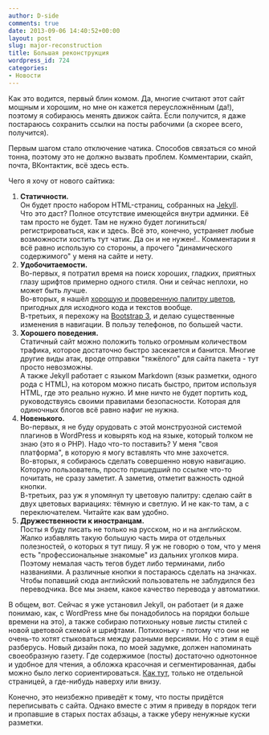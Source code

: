 ```yaml
---
author: D-side
comments: true
date: 2013-09-06 14:40:52+00:00
layout: post
slug: major-reconstruction
title: Большая реконструкция
wordpress_id: 724
categories:
- Новости
---
```


Как это водится, первый блин комом. Да, многие считают этот сайт мощным и хорошим, но мне он кажется переусложнённым (да!), поэтому я собираюсь менять движок сайта. Если получится, я даже постараюсь сохранить ссылки на посты рабочими (а скорее всего, получится).

Первым шагом стало отключение чатика. Способов связаться со мной тонна, поэтому это не должно вызвать проблем. Комментарии, скайп, почта, ВКонтактик, всё здесь есть.

Чего я хочу от нового сайтика:

  1. **Статичности.**  
Он будет просто набором HTML-страниц, собранных на [Jekyll](http://jekyllrb.com/).  
Что это даст? Полное отсутствие имеющейся внутри админки. Её там просто не будет. Там не нужно будет логиниться/регистрироваться, как и здесь. Всё это, конечно, устраняет любые возможности хостить тут чатик. Да он и не нужен!.. Комментарии я всё равно использую со стороны, а прочего "динамического содержимого" у меня на сайте и нету.
  2. **Удобочитаемости.**  
Во-первых, я потратил время на поиск хороших, гладких, приятных глазу шрифтов примерно одного стиля. Они и сейчас неплохи, но может быть лучше.  
Во-вторых, я нашёл [хорошую и проверенную палитру цветов](http://ethanschoonover.com/solarized), пригодных для исходного кода и текстов вообще.  
В-третьих, я перехожу на [Bootstrap 3](http://getbootstrap.com/), и делаю существенные изменения в навигации. В пользу телефонов, по большей части.
  3. **Хорошего поведения.**  
Статичный сайт можно положить только огромным количеством трафика, которое достаточно быстро засекается и банится. Многие другие виды атак, вроде отправки "тяжёлого" для сайта пакета - тут просто невозможны.  
А также Jekyll работает с языком Markdown (язык разметки, одного рода с HTML), на котором можно писать быстро, притом используя HTML, где это реально нужно. И мне ничто не будет портить код, руководствуясь своими правилами безопасности. Которая для одиночных блогов всё равно нафиг не нужна.
  4. **Новенького.**  
Во-первых, я не буду орудовать с этой монструозной системой плагинов в WordPress и ковырять код на языке, который толком не знаю (это я о PHP). Надо что-то поставить? У меня "своя платформа", в которую я могу вставлять что мне захочется.  
Во-вторых, я собираюсь сделать совершенно новую навигацию. Которую пользователь, просто пришедший по ссылке что-то почитать, не сразу заметит. А заметив, отметит важность одной кнопки.  
В-третьих, раз уж я упомянул ту цветовую палитру: сделаю сайт в двух цветовых вариациях: тёмную и светлую. И не как-то там, а с переключателем. Читайте как вам удобно.
  5. **Дружественности к иностранцам.**  
Посты я буду писать не только на русском, но и на английском. Жалко избавлять такую большую часть мира от отдельных полезностей, о которых я тут пишу. Я уж не говорю о том, что у меня есть "профессиональные знакомые" из дальних уголков мира. Поэтому немалая часть тегов будет либо терминами, либо названиями. А различные кнопки я постараюсь сделать на значках. Чтобы попавший сюда английский пользователь не заблудился без переводчика. Все мы знаем, какое качество перевода у автоматики.

В общем, вот. Сейчас я уже установил Jekyll, он работает (и я даже понимаю, как, с WordPress мне бы понадобилось на порядки больше времени на это), а также собираю потихоньку новые листы стилей с новой цветовой схемой и шрифтами. Потихоньку - потому что они не очень-то хотят стыковаться между разными версиями. Но с этим я ещё разберусь. Новый дизайн пока, по моей задумке, должен напоминать своеобразную газету. Где содержимое (посты) достаточно однотонное и удобное для чтения, а обложка красочная и сегментированная, дабы можно было легко сориентироваться. [Как тут](http://dside.ru/navi/), только не отдельной страницей, а где-нибудь наверху или внизу.

Конечно, это неизбежно приведёт к тому, что посты придётся переписывать с сайта. Однако вместе с этим я приведу в порядок теги и пропавшие в старых постах абзацы, а также уберу ненужные куски разметки.
